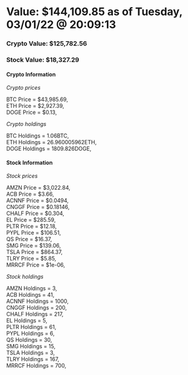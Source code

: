 # Value: $144,109.85 as of Tuesday, 03/01/22 @ 20:09:13 

### Crypto Value: $125,782.56

### Stock Value: $18,327.29

#### Crypto Information 
*Crypto prices* 

BTC Price = $43,985.69,  
ETH Price = $2,927.39,  
DOGE Price = $0.13,  


*Crypto holdings* 

BTC Holdings = 1.06BTC,  
ETH Holdings = 26.960005962ETH,  
DOGE Holdings = 1809.826DOGE,  


#### Stock Information 

*Stock prices* 

AMZN Price = $3,022.84,  
ACB Price = $3.66,  
ACNNF Price = $0.0494,  
CNGGF Price = $0.18146,  
CHALF Price = $0.304,  
EL Price = $285.59,  
PLTR Price = $12.18,  
PYPL Price = $106.51,  
QS Price = $16.37,  
SMG Price = $139.06,  
TSLA Price = $864.37,  
TLRY Price = $5.85,  
MRRCF Price = $1e-06,  


*Stock holdings* 

AMZN Holdings = 3,  
ACB Holdings = 41,  
ACNNF Holdings = 1000,  
CNGGF Holdings = 200,  
CHALF Holdings = 217,  
EL Holdings = 5,  
PLTR Holdings = 61,  
PYPL Holdings = 6,  
QS Holdings = 30,  
SMG Holdings = 15,  
TSLA Holdings = 3,  
TLRY Holdings = 167,  
MRRCF Holdings = 700,  



